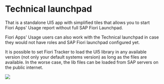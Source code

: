# Technical launchpad

That is a standalone UI5 app with simplified tiles that allows you to start Fiori Apps' Usage report without full SAP Fiori Launchpad. 

Fiori Apps' Usage users can also work with the Technical launchpad in case they would not have roles and SAP Fiori launchpad configured yet.

It is possible to set Fiori Tracker to load the UI5 library in any available version (not only your default systems version) as long as the files are available. In the worse case, the lib files can be loaded from SAP servers on the public internet.

![](res/ft_standalone.png)